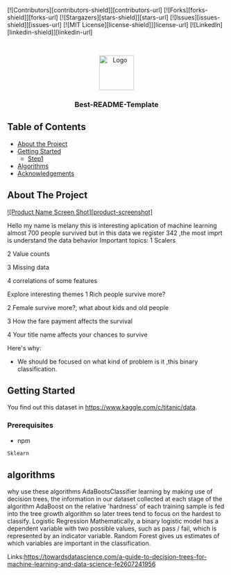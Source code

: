 <!--
*** Thanks for checking out this README Template
-->

<!-- PROJECT SHIELDS -->
<!--
*** I'm using markdown "reference style" links for readability.
*** https://www.markdownguide.org/basic-syntax/#reference-style-links
-->

[![Contributors][contributors-shield]][contributors-url]
[![Forks][forks-shield]][forks-url]
[![Stargazers][stars-shield]][stars-url]
[![Issues][issues-shield]][issues-url]
[![MIT License][license-shield]][license-url]
[![LinkedIn][linkedin-shield]][linkedin-url]

<!-- PROJECT LOGO -->
<br />
<p align="center">
  <a href="https://github.com/othneildrew/Best-README-Template">
    <img src="images/logo.png" alt="Logo" width="80" height="80">
  </a>

  <h3 align="center">Best-README-Template</h3>
 </p>
</p>

<!-- TABLE OF CONTENTS -->

## Table of Contents

- [About the Project](#about-the-project)
- [Getting Started](#getting-started)
  - [Step1](#prerequisites)
- [Algorithms](#algorithms)
- [Acknowledgements](#acknowledgements)

<!-- ABOUT THE PROJECT -->

## About The Project

[![Product Name Screen Shot][product-screenshot]](https://example.com)

Hello my name is melany this is interesting aplication of machine learning almost 700 people survived but in this data we register 342 ,the most imprt is understand the data behavior
Important topics:
1 Scalers

2 Value counts

3 Missing data

4 correlations of some features

Explore interesting themes
1 Rich people survive more?

2 Female survive more?, what about kids and old people

3 How the fare payment affects the survival

4 Your title name affects your chances to survive

Here's why:

- We should be focused on what kind of problem is it ,this binary classification.

<!-- GETTING STARTED -->

## Getting Started

You find out this dataset in https://www.kaggle.com/c/titanic/data.

### Prerequisites

- npm

```sh
Sklearn
```

<!-- USAGE EXAMPLES -->

<!-- ROADMAP -->

<!-- CONTRIBUTING -->

<!-- LICENSE -->

## algorithms

why use these algorithms
AdaBootsClassifier learning by making use of decision trees, the information in our dataset collected at each stage of the algorithm AdaBoost on the relative 'hardness' of each training sample is fed into the tree growth algorithm so later trees tend to focus on the hardest to classify.
Logistic Regression Mathematically, a binary logistic model has a dependent variable with two possible values, such as pass / fail, which is represented by an indicator variable.
Random Forest gives us estimates of which variables are important in the classification.

Links:https://towardsdatascience.com/a-guide-to-decision-trees-for-machine-learning-and-data-science-fe2607241956

<!-- ACKNOWLEDGEMENTS -->
